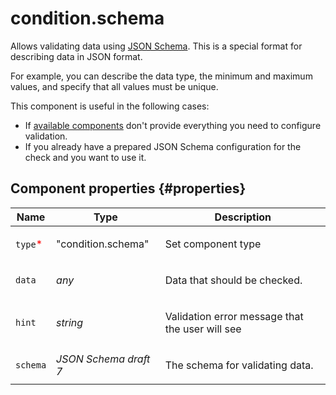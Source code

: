 # condition.schema

Allows validating data using [JSON Schema](https://json-schema.org/learn/getting-started-step-by-step.html). This is a special format for describing data in JSON format.

For example, you can describe the data type, the minimum and maximum values, and specify that all values must be unique.

This component is useful in the following cases:

- If [available components](index.md) don't provide everything you need to configure validation.
- If you already have a prepared JSON Schema configuration for the check and you want to use it.

## Component properties {#properties}

| Name                                     | Type                  | Description                                            |
| ---------------------------------------- | --------------------- | ------------------------------------------------------ |
| `type`<span style="color: red">\*</span> | "condition.schema"    | <p>Set component type</p>                              |
| `data`                                   | _any_                 | <p>Data that should be checked.</p>                    |
| `hint`                                   | _string_              | <p>Validation error message that the user will see</p> |
| `schema`                                 | _JSON Schema draft 7_ | <p>The schema for validating data.</p>                 |
